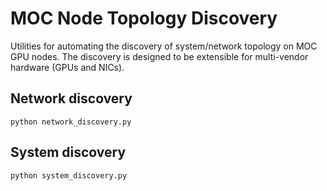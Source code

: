 # MOC Node Topology Discovery
Utilities for automating the discovery of system/network topology on MOC GPU nodes. The discovery is designed to be extensible for multi-vendor hardware (GPUs and NICs).


## Network discovery
```
python network_discovery.py
```

## System discovery
```
python system_discovery.py
```